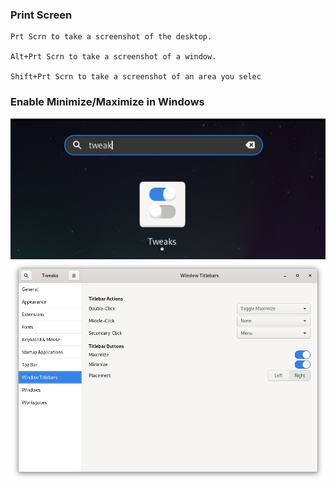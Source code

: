 
### Print Screen

```
Prt Scrn to take a screenshot of the desktop.

Alt+Prt Scrn to take a screenshot of a window.

Shift+Prt Scrn to take a screenshot of an area you selec
```

### Enable Minimize/Maximize in Windows

![](images/gnome/tweak-tool.png)
![](images/gnome/minimize.png)

